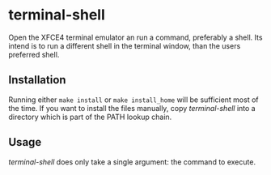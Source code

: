 # terminal-shell

Open the XFCE4 terminal emulator an run a command, preferably a shell.
Its intend is to run a different shell in the terminal window, than the
users preferred shell.

## Installation

Running either `make install` or `make install_home` will be sufficient
most of the time. If you want to install the files manually, copy
_terminal-shell_ into a directory which is part of the PATH lookup chain.

## Usage

_terminal-shell_ does only take a single argument: the command to execute.
